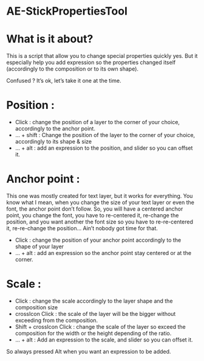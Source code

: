 # AE-StickPropertiesTool

What is it about?
=
This is a script that allow you to change special properties quickly yes. But it especially help you add expression so the properties changed itself (accordingly to the composition or to its own shape).

Confused ? It’s ok, let’s take it one at the time.



Position :
==========
- Click : change the position of a layer to the corner of your choice, accordingly to the anchor point.
- ... + shift : Change the position of the layer to the corner of your choice, accordingly to its shape & size
- ... + alt : add an expression to the position, and slider so you can offset it.

Anchor point :
==============
This one was mostly created for text layer, but it works for everything. You know what I mean, when you change the size of your text layer or even the font, the anchor point don’t follow. So, you will have a centered anchor point, you change the font, you have to re-centered it, re-change the position, and you want another the font size so you have to re-re-centered it, re-re-change the position… Ain’t nobody got time for that.

- Click : change the position of your anchor point accordingly to the shape of your layer
- ... + alt : add an expression so the anchor point stay centered or at the corner.

Scale :
=======
- Click : change the scale accordingly to the layer shape and the composition size
- crossIcon Click :  the scale of the layer will be the bigger without exceeding from the composition.
- Shift + crossIcon Click :  change the scale of the layer so exceed the composition for the width or the height depending of the ratio.
- ... + alt : Add an expression to the scale, and slider so you can offset it.


So always pressed Alt when you want an expression to be added.
